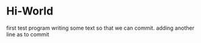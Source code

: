 # Hi-World
first test program
writing some text so that we can commit.
adding another line as to commit
